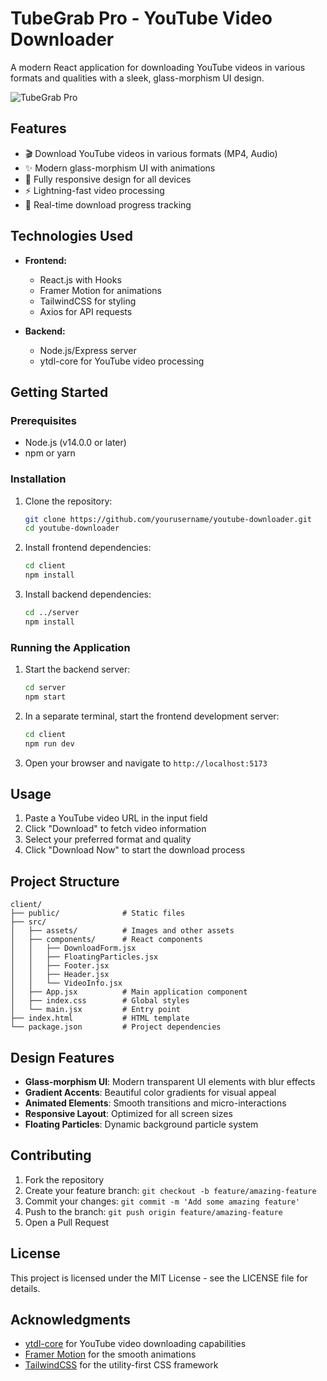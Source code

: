 # TubeGrab Pro - YouTube Video Downloader

A modern React application for downloading YouTube videos in various formats and qualities with a sleek, glass-morphism UI design.

![TubeGrab Pro](https://via.placeholder.com/1200x630?text=TubeGrab+Pro)

## Features

- 🎬 Download YouTube videos in various formats (MP4, Audio)
- ✨ Modern glass-morphism UI with animations
- 📱 Fully responsive design for all devices
- ⚡ Lightning-fast video processing
- 🔄 Real-time download progress tracking

## Technologies Used

- **Frontend:**

  - React.js with Hooks
  - Framer Motion for animations
  - TailwindCSS for styling
  - Axios for API requests

- **Backend:**
  - Node.js/Express server
  - ytdl-core for YouTube video processing

## Getting Started

### Prerequisites

- Node.js (v14.0.0 or later)
- npm or yarn

### Installation

1. Clone the repository:

   ```bash
   git clone https://github.com/yourusername/youtube-downloader.git
   cd youtube-downloader
   ```

2. Install frontend dependencies:

   ```bash
   cd client
   npm install
   ```

3. Install backend dependencies:
   ```bash
   cd ../server
   npm install
   ```

### Running the Application

1. Start the backend server:

   ```bash
   cd server
   npm start
   ```

2. In a separate terminal, start the frontend development server:

   ```bash
   cd client
   npm run dev
   ```

3. Open your browser and navigate to `http://localhost:5173`

## Usage

1. Paste a YouTube video URL in the input field
2. Click "Download" to fetch video information
3. Select your preferred format and quality
4. Click "Download Now" to start the download process

## Project Structure

```
client/
├── public/              # Static files
├── src/
│   ├── assets/          # Images and other assets
│   ├── components/      # React components
│   │   ├── DownloadForm.jsx
│   │   ├── FloatingParticles.jsx
│   │   ├── Footer.jsx
│   │   ├── Header.jsx
│   │   └── VideoInfo.jsx
│   ├── App.jsx          # Main application component
│   ├── index.css        # Global styles
│   └── main.jsx         # Entry point
├── index.html           # HTML template
└── package.json         # Project dependencies
```

## Design Features

- **Glass-morphism UI**: Modern transparent UI elements with blur effects
- **Gradient Accents**: Beautiful color gradients for visual appeal
- **Animated Elements**: Smooth transitions and micro-interactions
- **Responsive Layout**: Optimized for all screen sizes
- **Floating Particles**: Dynamic background particle system

## Contributing

1. Fork the repository
2. Create your feature branch: `git checkout -b feature/amazing-feature`
3. Commit your changes: `git commit -m 'Add some amazing feature'`
4. Push to the branch: `git push origin feature/amazing-feature`
5. Open a Pull Request

## License

This project is licensed under the MIT License - see the LICENSE file for details.

## Acknowledgments

- [ytdl-core](https://github.com/fent/node-ytdl-core) for YouTube video downloading capabilities
- [Framer Motion](https://www.framer.com/motion/) for the smooth animations
- [TailwindCSS](https://tailwindcss.com/) for the utility-first CSS framework
